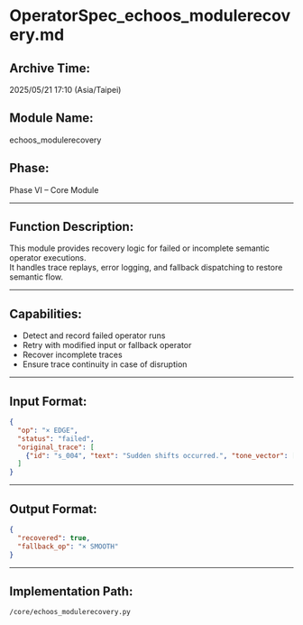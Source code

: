 
# OperatorSpec_echoos_modulerecovery.md

## Archive Time:
2025/05/21 17:10 (Asia/Taipei)

## Module Name:
echoos_modulerecovery

## Phase:
Phase VI – Core Module

---

## Function Description:

This module provides recovery logic for failed or incomplete semantic operator executions.  
It handles trace replays, error logging, and fallback dispatching to restore semantic flow.

---

## Capabilities:

- Detect and record failed operator runs
- Retry with modified input or fallback operator
- Recover incomplete traces
- Ensure trace continuity in case of disruption

---

## Input Format:
```json
{
  "op": "× EDGE",
  "status": "failed",
  "original_trace": [
    {"id": "s_004", "text": "Sudden shifts occurred.", "tone_vector": [0.8, 0.4, 0.9]}
  ]
}
```

---

## Output Format:
```json
{
  "recovered": true,
  "fallback_op": "× SMOOTH"
}
```

---

## Implementation Path:
`/core/echoos_modulerecovery.py`
